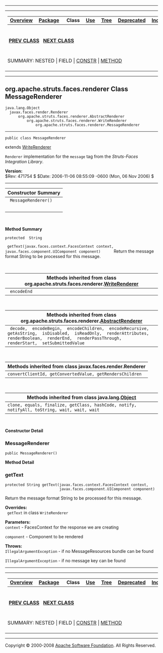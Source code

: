 ------------------------------------------------------------------------

<span id="navbar_top"></span> [](#skip-navbar_top "Skip navigation links")

<table>
<colgroup>
<col width="50%" />
<col width="50%" />
</colgroup>
<tbody>
<tr class="odd">
<td align="left"><span id="navbar_top_firstrow"></span>
<table>
<tbody>
<tr class="odd">
<td align="left"><a href="../../../../../overview-summary.html.md"><strong>Overview</strong></a> </td>
<td align="left"><a href="package-summary.html.md"><strong>Package</strong></a> </td>
<td align="left"> <strong>Class</strong> </td>
<td align="left"><a href="class-use/MessageRenderer.html.md"><strong>Use</strong></a> </td>
<td align="left"><a href="package-tree.html.md"><strong>Tree</strong></a> </td>
<td align="left"><a href="../../../../../deprecated-list.html.md"><strong>Deprecated</strong></a> </td>
<td align="left"><a href="../../../../../index-all.html.md"><strong>Index</strong></a> </td>
<td align="left"><a href="../../../../../help-doc.html.md"><strong>Help</strong></a> </td>
</tr>
</tbody>
</table></td>
<td align="left"></td>
</tr>
<tr class="even">
<td align="left"> <a href="../../../../../org/apache/struts/faces/renderer/HtmlRenderer.html.md" title="class in org.apache.struts.faces.renderer"><strong>PREV CLASS</strong></a>   <a href="../../../../../org/apache/struts/faces/renderer/StylesheetRenderer.html" title="class in org.apache.struts.faces.renderer"><strong>NEXT CLASS</strong></a></td>
<td align="left"><a href="../../../../../index.html.md?org/apache/struts/faces/renderer/MessageRenderer.html"><strong>FRAMES</strong></a>    <a href="MessageRenderer.html"><strong>NO FRAMES</strong></a>    
<a href="../../../../../allclasses-noframe.html.md"><strong>All Classes</strong></a></td>
</tr>
<tr class="odd">
<td align="left">SUMMARY: NESTED | FIELD | <a href="#constructor_summary">CONSTR</a> | <a href="#method_summary">METHOD</a></td>
<td align="left">DETAIL: FIELD | <a href="#constructor_detail">CONSTR</a> | <a href="#method_detail">METHOD</a></td>
</tr>
</tbody>
</table>

<span id="skip-navbar_top"></span>

------------------------------------------------------------------------

org.apache.struts.faces.renderer
 Class MessageRenderer
--------------------------------

    java.lang.Object
      javax.faces.render.Renderer
          org.apache.struts.faces.renderer.AbstractRenderer
              org.apache.struts.faces.renderer.WriteRenderer
                  org.apache.struts.faces.renderer.MessageRenderer

------------------------------------------------------------------------

    public class MessageRenderer

extends [WriteRenderer](../../../../../org/apache/struts/faces/renderer/WriteRenderer.html.md "class in org.apache.struts.faces.renderer")

`Renderer` implementation for the `message` tag from the *Struts-Faces Integration Library*.

**Version:**  
$Rev: 471754 $ $Date: 2006-11-06 08:55:09 -0600 (Mon, 06 Nov 2006) $

------------------------------------------------------------------------

<span id="constructor_summary"></span>

| **Constructor Summary** |
|-------------------------|
| ` MessageRenderer()`    
                          |

  <span id="method_summary"></span>

**Method Summary**

`protected  String`

` getText(javax.faces.context.FacesContext context, javax.faces.component.UIComponent component)`
           Return the message format String to be processed for this message.

 <span id="methods_inherited_from_class_org.apache.struts.faces.renderer.WriteRenderer"></span>

| **Methods inherited from class org.apache.struts.faces.renderer.[WriteRenderer](../../../../../org/apache/struts/faces/renderer/WriteRenderer.html.md "class in org.apache.struts.faces.renderer")** |
|---------------------------------------------------------------------------------------------------------------------------------------------------------------------------------------------------|
| ` encodeEnd`                                                                                                                                                                                      |

 <span id="methods_inherited_from_class_org.apache.struts.faces.renderer.AbstractRenderer"></span>

| **Methods inherited from class org.apache.struts.faces.renderer.[AbstractRenderer](../../../../../org/apache/struts/faces/renderer/AbstractRenderer.html.md "class in org.apache.struts.faces.renderer")** |
|---------------------------------------------------------------------------------------------------------------------------------------------------------------------------------------------------------|
| ` decode,  encodeBegin,  encodeChildren,  encodeRecursive,  getAsString,  isDisabled,  isReadOnly,  renderAttributes,  renderBoolean,  renderEnd,  renderPassThrough,  renderStart,  setSubmittedValue` |

 <span id="methods_inherited_from_class_javax.faces.render.Renderer"></span>

| **Methods inherited from class javax.faces.render.Renderer** |
|--------------------------------------------------------------|
| `convertClientId, getConvertedValue, getRendersChildren`     |

 <span id="methods_inherited_from_class_java.lang.Object"></span>

| **Methods inherited from class java.lang.[Object](http://java.sun.com/j2se/1.4.2/docs/api/java/lang/Object.html.md?is-external=true "class or interface in java.lang")** |
|-----------------------------------------------------------------------------------------------------------------------------------------------------------------------|
| `clone, equals, finalize, getClass, hashCode, notify, notifyAll, toString, wait, wait, wait`                                                                          |

 

<span id="constructor_detail"></span>

**Constructor Detail**

### MessageRenderer

    public MessageRenderer()

<span id="method_detail"></span>

**Method Detail**

### getText

    protected String getText(javax.faces.context.FacesContext context,
                             javax.faces.component.UIComponent component)

Return the message format String to be processed for this message.

**Overrides:**  
` getText` in class `WriteRenderer`

<!-- -->

**Parameters:**  
`context` - FacesContext for the response we are creating

`component` - Component to be rendered

**Throws:**  
`IllegalArgumentException` - if no MessageResources bundle can be found

`IllegalArgumentException` - if no message key can be found

------------------------------------------------------------------------

<span id="navbar_bottom"></span> [](#skip-navbar_bottom "Skip navigation links")

<table>
<colgroup>
<col width="50%" />
<col width="50%" />
</colgroup>
<tbody>
<tr class="odd">
<td align="left"><span id="navbar_bottom_firstrow"></span>
<table>
<tbody>
<tr class="odd">
<td align="left"><a href="../../../../../overview-summary.html.md"><strong>Overview</strong></a> </td>
<td align="left"><a href="package-summary.html.md"><strong>Package</strong></a> </td>
<td align="left"> <strong>Class</strong> </td>
<td align="left"><a href="class-use/MessageRenderer.html.md"><strong>Use</strong></a> </td>
<td align="left"><a href="package-tree.html.md"><strong>Tree</strong></a> </td>
<td align="left"><a href="../../../../../deprecated-list.html.md"><strong>Deprecated</strong></a> </td>
<td align="left"><a href="../../../../../index-all.html.md"><strong>Index</strong></a> </td>
<td align="left"><a href="../../../../../help-doc.html.md"><strong>Help</strong></a> </td>
</tr>
</tbody>
</table></td>
<td align="left"></td>
</tr>
<tr class="even">
<td align="left"> <a href="../../../../../org/apache/struts/faces/renderer/HtmlRenderer.html.md" title="class in org.apache.struts.faces.renderer"><strong>PREV CLASS</strong></a>   <a href="../../../../../org/apache/struts/faces/renderer/StylesheetRenderer.html" title="class in org.apache.struts.faces.renderer"><strong>NEXT CLASS</strong></a></td>
<td align="left"><a href="../../../../../index.html.md?org/apache/struts/faces/renderer/MessageRenderer.html"><strong>FRAMES</strong></a>    <a href="MessageRenderer.html"><strong>NO FRAMES</strong></a>    
<a href="../../../../../allclasses-noframe.html.md"><strong>All Classes</strong></a></td>
</tr>
<tr class="odd">
<td align="left">SUMMARY: NESTED | FIELD | <a href="#constructor_summary">CONSTR</a> | <a href="#method_summary">METHOD</a></td>
<td align="left">DETAIL: FIELD | <a href="#constructor_detail">CONSTR</a> | <a href="#method_detail">METHOD</a></td>
</tr>
</tbody>
</table>

<span id="skip-navbar_bottom"></span>

------------------------------------------------------------------------

Copyright © 2000-2008 [Apache Software Foundation](http://www.apache.org/). All Rights Reserved.

